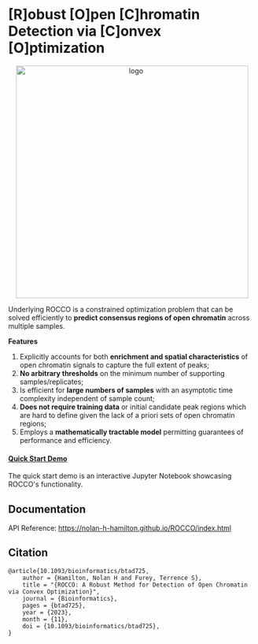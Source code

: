 # [R]obust [O]pen [C]hromatin Detection via [C]onvex [O]ptimization
<p align="center">
<img width="472" alt="logo" src="https://github.com/nolan-h-hamilton/ROCCO/assets/57746191/4e662eda-4899-46fa-ac9f-998e28f592c1">

Underlying ROCCO is a constrained optimization problem that can be solved efficiently to **predict consensus regions of open chromatin** across multiple samples.

**Features**

1. Explicitly accounts for both **enrichment and spatial characteristics** of open chromatin signals to capture the full extent of peaks;
2. **No arbitrary thresholds** on the minimum number of supporting samples/replicates;
3. Is efficient for **large numbers of samples** with an asymptotic time complexity independent of sample count;
4. **Does not require training data** or initial candidate peak regions which are hard to define given the lack of a priori sets of open chromatin regions;
5. Employs a **mathematically tractable model** permitting guarantees of performance and efficiency.


#### [Quick Start Demo](https://github.com/nolan-h-hamilton/ROCCO/blob/main/demo/demo.ipynb)
The quick start demo is an interactive Jupyter Notebook showcasing ROCCO's functionality.

## Documentation
API Reference: https://nolan-h-hamilton.github.io/ROCCO/index.html

## Citation
```
@article{10.1093/bioinformatics/btad725,
    author = {Hamilton, Nolan H and Furey, Terrence S},
    title = "{ROCCO: A Robust Method for Detection of Open Chromatin via Convex Optimization}",
    journal = {Bioinformatics},
    pages = {btad725},
    year = {2023},
    month = {11},
    doi = {10.1093/bioinformatics/btad725},
}
```
